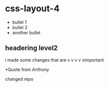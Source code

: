 # css-layout-4

* bullet 1
* bullet 2
* another bullet

## headering level2 

i made some changes that are v v v v vimportant

*Quote from Anthony

changed repo
